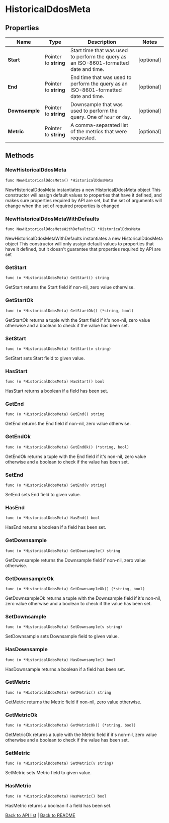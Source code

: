 # HistoricalDdosMeta

## Properties

Name | Type | Description | Notes
------------ | ------------- | ------------- | -------------
**Start** | Pointer to **string** | Start time that was used to perform the query as an ISO-8601-formatted date and time. | [optional] 
**End** | Pointer to **string** | End time that was used to perform the query as an ISO-8601-formatted date and time. | [optional] 
**Downsample** | Pointer to **string** | Downsample that was used to perform the query. One of `hour` or `day`. | [optional] 
**Metric** | Pointer to **string** | A comma-separated list of the metrics that were requested. | [optional] 

## Methods

### NewHistoricalDdosMeta

`func NewHistoricalDdosMeta() *HistoricalDdosMeta`

NewHistoricalDdosMeta instantiates a new HistoricalDdosMeta object
This constructor will assign default values to properties that have it defined,
and makes sure properties required by API are set, but the set of arguments
will change when the set of required properties is changed

### NewHistoricalDdosMetaWithDefaults

`func NewHistoricalDdosMetaWithDefaults() *HistoricalDdosMeta`

NewHistoricalDdosMetaWithDefaults instantiates a new HistoricalDdosMeta object
This constructor will only assign default values to properties that have it defined,
but it doesn't guarantee that properties required by API are set

### GetStart

`func (o *HistoricalDdosMeta) GetStart() string`

GetStart returns the Start field if non-nil, zero value otherwise.

### GetStartOk

`func (o *HistoricalDdosMeta) GetStartOk() (*string, bool)`

GetStartOk returns a tuple with the Start field if it's non-nil, zero value otherwise
and a boolean to check if the value has been set.

### SetStart

`func (o *HistoricalDdosMeta) SetStart(v string)`

SetStart sets Start field to given value.

### HasStart

`func (o *HistoricalDdosMeta) HasStart() bool`

HasStart returns a boolean if a field has been set.

### GetEnd

`func (o *HistoricalDdosMeta) GetEnd() string`

GetEnd returns the End field if non-nil, zero value otherwise.

### GetEndOk

`func (o *HistoricalDdosMeta) GetEndOk() (*string, bool)`

GetEndOk returns a tuple with the End field if it's non-nil, zero value otherwise
and a boolean to check if the value has been set.

### SetEnd

`func (o *HistoricalDdosMeta) SetEnd(v string)`

SetEnd sets End field to given value.

### HasEnd

`func (o *HistoricalDdosMeta) HasEnd() bool`

HasEnd returns a boolean if a field has been set.

### GetDownsample

`func (o *HistoricalDdosMeta) GetDownsample() string`

GetDownsample returns the Downsample field if non-nil, zero value otherwise.

### GetDownsampleOk

`func (o *HistoricalDdosMeta) GetDownsampleOk() (*string, bool)`

GetDownsampleOk returns a tuple with the Downsample field if it's non-nil, zero value otherwise
and a boolean to check if the value has been set.

### SetDownsample

`func (o *HistoricalDdosMeta) SetDownsample(v string)`

SetDownsample sets Downsample field to given value.

### HasDownsample

`func (o *HistoricalDdosMeta) HasDownsample() bool`

HasDownsample returns a boolean if a field has been set.

### GetMetric

`func (o *HistoricalDdosMeta) GetMetric() string`

GetMetric returns the Metric field if non-nil, zero value otherwise.

### GetMetricOk

`func (o *HistoricalDdosMeta) GetMetricOk() (*string, bool)`

GetMetricOk returns a tuple with the Metric field if it's non-nil, zero value otherwise
and a boolean to check if the value has been set.

### SetMetric

`func (o *HistoricalDdosMeta) SetMetric(v string)`

SetMetric sets Metric field to given value.

### HasMetric

`func (o *HistoricalDdosMeta) HasMetric() bool`

HasMetric returns a boolean if a field has been set.


[Back to API list](../README.md#documentation-for-api-endpoints) | [Back to README](../README.md)


